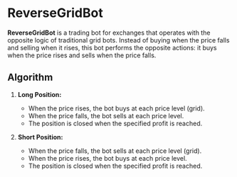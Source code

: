 # ReverseGridBot

**ReverseGridBot** is a trading bot for exchanges that operates with the opposite logic of traditional grid bots. Instead of buying when the price falls and selling when it rises, this bot performs the opposite actions: it buys when the price rises and sells when the price falls.

## Algorithm

1. **Long Position:**
   - When the price rises, the bot buys at each price level (grid).
   - When the price falls, the bot sells at each price level.
   - The position is closed when the specified profit is reached.

2. **Short Position:**
   - When the price falls, the bot sells at each price level (grid).
   - When the price rises, the bot buys at each price level.
   - The position is closed when the specified profit is reached.
